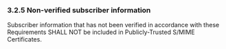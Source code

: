 ### 3.2.5 Non-verified subscriber information

Subscriber information that has not been verified in accordance with these Requirements SHALL NOT be included in Publicly-Trusted S/MIME Certificates.

